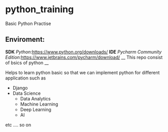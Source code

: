 # python_training
Basic Python Practise

## Enviroment:
**SDK**
  _Python_:https://www.python.org/downloads/
**IDE**
 _Pycharm Community Edition_:https://www.jetbrains.com/pycharm/download/
__ This repo consist of bsics of python __

Helps to learn python basic so that we can implement python for different application such as
  * Django
  * Data Science
      - Data Analytics
      - Machine Learning
      - Deep Learning
      - AI
 
 etc .... so on
